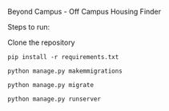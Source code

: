 Beyond Campus - Off Campus Housing Finder

Steps to run:

Clone the repository  

```pip install -r requirements.txt``` 

```python manage.py makemmigrations```

```python manage.py migrate```

```python manage.py runserver```
